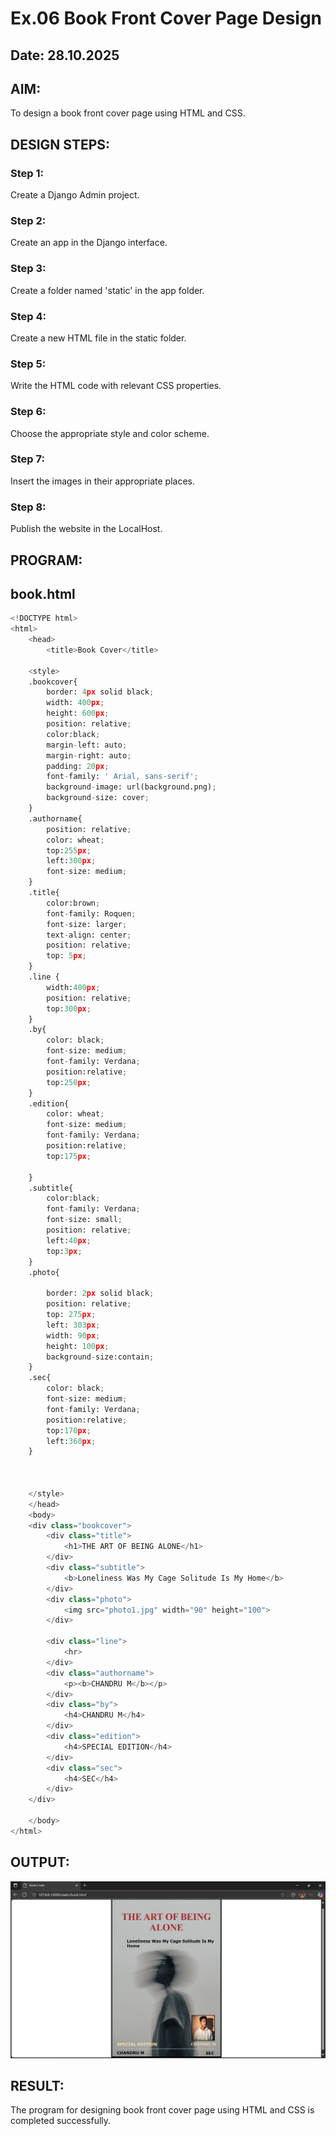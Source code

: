 # Ex.06 Book Front Cover Page Design
## Date: 28.10.2025

## AIM:
To design a book front cover page using HTML and CSS.

## DESIGN STEPS:

### Step 1:
Create a Django Admin project.

### Step 2:
Create an app in the Django interface.

### Step 3:
Create a folder named 'static' in the app folder.

### Step 4:
Create a new HTML file in the static folder.

### Step 5:
Write the HTML code with relevant CSS properties.

### Step 6:
Choose the appropriate style and color scheme.

### Step 7:
Insert the images in their appropriate places.

### Step 8:
Publish the website in the LocalHost.

## PROGRAM:

## book.html

```python 
<!DOCTYPE html>
<html>
    <head>
        <title>Book Cover</title>
    
    <style>
    .bookcover{
        border: 4px solid black;
        width: 400px;
        height: 600px;
        position: relative;
        color:black;
        margin-left: auto;
        margin-right: auto;
        padding: 20px;
        font-family: ' Arial, sans-serif';
        background-image: url(background.png);
        background-size: cover;
    }
    .authorname{ 
        position: relative;
        color: wheat;
        top:255px;
        left:300px;
        font-size: medium;
    }
    .title{
        color:brown;
        font-family: Roquen;
        font-size: larger;
        text-align: center;
        position: relative;
        top: 5px;
    }
    .line {
        width:400px;
        position: relative;
        top:300px; 
    }
    .by{
        color: black;
        font-size: medium;
        font-family: Verdana;
        position:relative;
        top:250px;
    }
    .edition{
        color: wheat;
        font-size: medium;
        font-family: Verdana;
        position:relative;
        top:175px;
        
    }
    .subtitle{
        color:black;
        font-family: Verdana;
        font-size: small;
        position: relative;
        left:40px;
        top:3px;
    }
    .photo{
        
        border: 2px solid black;
        position: relative;
        top: 275px;
        left: 303px;
        width: 90px;
        height: 100px;
        background-size:contain;
    }
    .sec{
        color: black;
        font-size: medium;
        font-family: Verdana;
        position:relative;
        top:170px;
        left:360px;
    } 
    

     
    </style>
    </head>
    <body>
    <div class="bookcover">
        <div class="title">
            <h1>THE ART OF BEING ALONE</h1>
        </div>
        <div class="subtitle">
            <b>Loneliness Was My Cage Solitude Is My Home</b>
        </div>
        <div class="photo">
            <img src="photo1.jpg" width="90" height="100">
        </div>
        
        <div class="line">
            <hr>
        </div>
        <div class="authorname">
            <p><b>CHANDRU M</b></p>
        </div>
        <div class="by">
            <h4>CHANDRU M</h4>
        </div>
        <div class="edition">
            <h4>SPECIAL EDITION</h4>
        </div>
        <div class="sec">
            <h4>SEC</h4>
        </div>
    </div>
     
    </body>
</html>    
```

## OUTPUT:

![output](output.png)

## RESULT:

The program for designing book front cover page using HTML and CSS is completed successfully.

